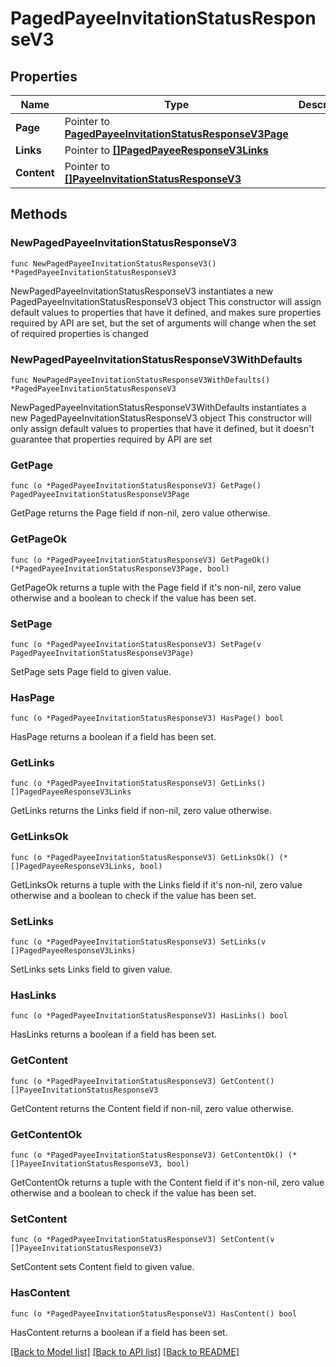 # PagedPayeeInvitationStatusResponseV3

## Properties

Name | Type | Description | Notes
------------ | ------------- | ------------- | -------------
**Page** | Pointer to [**PagedPayeeInvitationStatusResponseV3Page**](PagedPayeeInvitationStatusResponseV3Page.md) |  | [optional] 
**Links** | Pointer to [**[]PagedPayeeResponseV3Links**](PagedPayeeResponseV3Links.md) |  | [optional] 
**Content** | Pointer to [**[]PayeeInvitationStatusResponseV3**](PayeeInvitationStatusResponseV3.md) |  | [optional] 

## Methods

### NewPagedPayeeInvitationStatusResponseV3

`func NewPagedPayeeInvitationStatusResponseV3() *PagedPayeeInvitationStatusResponseV3`

NewPagedPayeeInvitationStatusResponseV3 instantiates a new PagedPayeeInvitationStatusResponseV3 object
This constructor will assign default values to properties that have it defined,
and makes sure properties required by API are set, but the set of arguments
will change when the set of required properties is changed

### NewPagedPayeeInvitationStatusResponseV3WithDefaults

`func NewPagedPayeeInvitationStatusResponseV3WithDefaults() *PagedPayeeInvitationStatusResponseV3`

NewPagedPayeeInvitationStatusResponseV3WithDefaults instantiates a new PagedPayeeInvitationStatusResponseV3 object
This constructor will only assign default values to properties that have it defined,
but it doesn't guarantee that properties required by API are set

### GetPage

`func (o *PagedPayeeInvitationStatusResponseV3) GetPage() PagedPayeeInvitationStatusResponseV3Page`

GetPage returns the Page field if non-nil, zero value otherwise.

### GetPageOk

`func (o *PagedPayeeInvitationStatusResponseV3) GetPageOk() (*PagedPayeeInvitationStatusResponseV3Page, bool)`

GetPageOk returns a tuple with the Page field if it's non-nil, zero value otherwise
and a boolean to check if the value has been set.

### SetPage

`func (o *PagedPayeeInvitationStatusResponseV3) SetPage(v PagedPayeeInvitationStatusResponseV3Page)`

SetPage sets Page field to given value.

### HasPage

`func (o *PagedPayeeInvitationStatusResponseV3) HasPage() bool`

HasPage returns a boolean if a field has been set.

### GetLinks

`func (o *PagedPayeeInvitationStatusResponseV3) GetLinks() []PagedPayeeResponseV3Links`

GetLinks returns the Links field if non-nil, zero value otherwise.

### GetLinksOk

`func (o *PagedPayeeInvitationStatusResponseV3) GetLinksOk() (*[]PagedPayeeResponseV3Links, bool)`

GetLinksOk returns a tuple with the Links field if it's non-nil, zero value otherwise
and a boolean to check if the value has been set.

### SetLinks

`func (o *PagedPayeeInvitationStatusResponseV3) SetLinks(v []PagedPayeeResponseV3Links)`

SetLinks sets Links field to given value.

### HasLinks

`func (o *PagedPayeeInvitationStatusResponseV3) HasLinks() bool`

HasLinks returns a boolean if a field has been set.

### GetContent

`func (o *PagedPayeeInvitationStatusResponseV3) GetContent() []PayeeInvitationStatusResponseV3`

GetContent returns the Content field if non-nil, zero value otherwise.

### GetContentOk

`func (o *PagedPayeeInvitationStatusResponseV3) GetContentOk() (*[]PayeeInvitationStatusResponseV3, bool)`

GetContentOk returns a tuple with the Content field if it's non-nil, zero value otherwise
and a boolean to check if the value has been set.

### SetContent

`func (o *PagedPayeeInvitationStatusResponseV3) SetContent(v []PayeeInvitationStatusResponseV3)`

SetContent sets Content field to given value.

### HasContent

`func (o *PagedPayeeInvitationStatusResponseV3) HasContent() bool`

HasContent returns a boolean if a field has been set.


[[Back to Model list]](../README.md#documentation-for-models) [[Back to API list]](../README.md#documentation-for-api-endpoints) [[Back to README]](../README.md)


